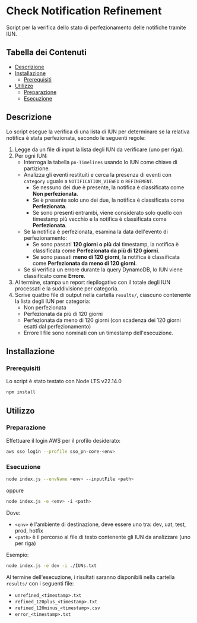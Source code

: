 # Check Notification Refinement

Script per la verifica dello stato di perfezionamento delle notifiche tramite IUN.

## Tabella dei Contenuti

* [Descrizione](#descrizione)
* [Installazione](#installazione)
  * [Prerequisiti](#prerequisiti)
* [Utilizzo](#utilizzo)
  * [Preparazione](#preparazione)
  * [Esecuzione](#esecuzione)

## Descrizione

Lo script esegue la verifica di una lista di IUN per determinare se la relativa notifica è stata perfezionata, secondo le seguenti regole:

1. Legge da un file di input la lista degli IUN da verificare (uno per riga).
2. Per ogni IUN:
   * Interroga la tabella `pn-Timelines` usando lo IUN come chiave di partizione.
   * Analizza gli eventi restituiti e cerca la presenza di eventi con `category` uguale a `NOTIFICATION_VIEWED` o `REFINEMENT`.
     * Se nessuno dei due è presente, la notifica è classificata come **Non perfezionata**.
     * Se è presente solo uno dei due, la notifica è classificata come **Perfezionata**.
     * Se sono presenti entrambi, viene considerato solo quello con timestamp più vecchio e la notifica è classificata come **Perfezionata**.
   * Se la notifica è perfezionata, esamina la data dell'evento di perfezionamento:
     * Se sono passati **120 giorni o più** dal timestamp, la notifica è classificata come **Perfezionata da più di 120 giorni**.
     * Se sono passati **meno di 120 giorni**, la notifica è classificata come **Perfezionata da meno di 120 giorni**.
   * Se si verifica un errore durante la query DynamoDB, lo IUN viene classificato come **Errore**.
3. Al termine, stampa un report riepilogativo con il totale degli IUN processati e la suddivisione per categoria.
4. Scrive quattro file di output nella cartella `results/`, ciascuno contenente la lista degli IUN per categoria:
   * Non perfezionata
   * Perfezionata da più di 120 giorni
   * Perfezionata da meno di 120 giorni (con scadenza dei 120 giorni esatti dal perfezionamento)
   * Errore
   I file sono nominati con un timestamp dell'esecuzione.

## Installazione

### Prerequisiti

Lo script è stato testato con Node LTS v22.14.0

```bash
npm install
```

## Utilizzo

### Preparazione

Effettuare il login AWS per il profilo desiderato:

```bash
aws sso login --profile sso_pn-core-<env>
```

### Esecuzione

```bash
node index.js --envName <env> --inputFile <path>
```

oppure

```bash
node index.js -e <env> -i <path>
```

Dove:

* `<env>` è l'ambiente di destinazione, deve essere uno tra: dev, uat, test, prod, hotfix
* `<path>` è il percorso al file di testo contenente gli IUN da analizzare (uno per riga)

Esempio:

```bash
node index.js -e dev -i ./IUNs.txt
```

Al termine dell'esecuzione, i risultati saranno disponibili nella cartella `results/` con i seguenti file:

* `unrefined_<timestamp>.txt`
* `refined_120plus_<timestamp>.txt`
* `refined_120minus_<timestamp>.csv`
* `error_<timestamp>.txt`
